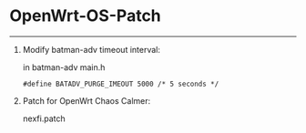 # OpenWrt-OS-Patch
---
1. Modify batman-adv timeout interval:

    in batman-adv main.h 

    `#define BATADV_PURGE_IMEOUT 5000 /* 5 seconds */`

2. Patch for OpenWrt Chaos Calmer:

    nexfi.patch 
